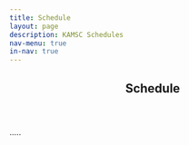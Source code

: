 ```yaml
---
title: Schedule
layout: page
description: KAMSC Schedules
nav-menu: true
in-nav: true
---
```


<section id="one">
	<div class="inner">
		<header class="major">
			<h2>Schedule</h2>
		</header>
		<p>
    .....
    </p>
	</div>
</section>
